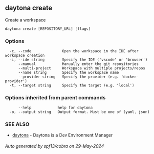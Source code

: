 ## daytona create

Create a workspace

```
daytona create [REPOSITORY_URL] [flags]
```

### Options

```
  -c, --code              Open the workspace in the IDE after workspace creation
  -i, --ide string        Specify the IDE ('vscode' or 'browser')
      --manual            Manually enter the git repositories
      --multi-project     Workspace with multiple projects/repos
      --name string       Specify the workspace name
      --provider string   Specify the provider (e.g. 'docker-provider')
  -t, --target string     Specify the target (e.g. 'local')
```

### Options inherited from parent commands

```
      --help            help for daytona
  -o, --output string   Output format. Must be one of (yaml, json)
```

### SEE ALSO

* [daytona](daytona.md)	 - Daytona is a Dev Environment Manager

###### Auto generated by spf13/cobra on 29-May-2024
